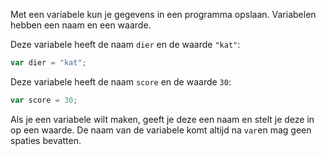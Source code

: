 Met een variabele kun je gegevens in een programma opslaan. Variabelen hebben een naam en een waarde.

Deze variabele heeft de naam `dier` en de waarde `"kat"`:

```javascript
var dier = "kat";
```

Deze variabele heeft de naam `score` en de waarde `30`:

```javascript
var score = 30;
```

Als je een variabele wilt maken, geeft je deze een naam en stelt je deze in op een waarde. De naam van de variabele komt altijd na `var`en mag geen spaties bevatten.